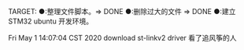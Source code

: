 TARGET:
●:整理文件脚本。⇒ DONE
●:删除过大的文件 ⇒ DONE
●:建立STM32 ubuntu 开发环境。


Fri May  1 14:07:04 CST 2020
    download st-linkv2 driver
    看了追风筝的人
